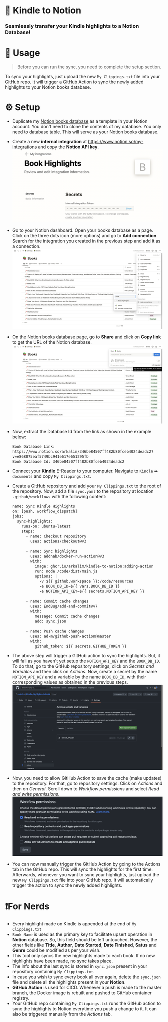 # 🚀 Kindle to Notion 
### Seamlessly transfer your Kindle highlights to a Notion Database!

# 🔁 Usage
> Before you can run the sync, you need to complete the setup section.

To sync your highlights, just upload the new ```My Clippings.txt``` file into your GitHub repo. It will trigger a GitHub Action to sync the newly added highlights to your Notion books database.

# ⚙️ Setup

- Duplicate my [Notion books database](https://arkalim.notion.site/Library-c966166d851b4a3588bf33049175dd79) as a template in your Notion account. You don't need to clone the contents of my database. You only need to database table. This will serve as your Notion books database.

- Create a new **internal integration** at https://www.notion.so/my-integrations and copy the **Notion API key**.
![](/images/book-highlights-integration.png)

- Go to your Notion dashboard. Open your books database as a page. Click on the three dots icon (more options) and go to **Add connection**. Search for the integration you created in the previous step and add it as a connection.
![](/images/adding-integration-to-database.png)

- On the Notion books database page, go to **Share** and click on **Copy link** to get the URL of the Notion database.
![](/images/getting-db-link.png)

- Now, extract the Database Id from the link as shown in the example below:
  ```
  Book Database Link: https://www.notion.so/arkalim/346be84507ff482b80fceb4024deadc2?v=e868075eaf5749bc941e617e651295fb
  Book Database Id: 346be84507ff482b80fceb4024deadc2
  ```
- Connect your **Kindle** E-Reader to your computer. Navigate to `Kindle` ➡ `documents` and copy `My Clippings.txt`. 

- Create a GitHub repository and add your `My Clippings.txt` to the root of the repository. Now, add a file `sync.yaml` to the repository at location `.github/workflows` with the following content:
  ```
  name: Sync Kindle Highlights
  on: [push, workflow_dispatch]
  jobs:
    sync-highlights:
      runs-on: ubuntu-latest
      steps:
        - name: Checkout repository
          uses: actions/checkout@v3

        - name: Sync highlights
          uses: addnab/docker-run-action@v3
          with:
            image: ghcr.io/arkalim/kindle-to-notion:adding-action
            run: node /code/dist/main.js
            options: |
              -v ${{ github.workspace }}:/code/resources 
              -e BOOK_DB_ID=${{ vars.BOOK_DB_ID }}
              -e NOTION_API_KEY=${{ secrets.NOTION_API_KEY }}

        - name: Commit cache changes
          uses: EndBug/add-and-commit@v7
          with:
            message: Commit cache changes
            add: sync.json

        - name: Push cache changes
          uses: ad-m/github-push-action@master
          with:
            github_token: ${{ secrets.GITHUB_TOKEN }}
  ```

- The above step will trigger a GitHub action to sync the highlights. But, it will fail as you haven't yet setup the `NOTION_API_KEY` and the `BOOK_DB_ID`. To do that, go to the GitHub repository settings, click on *Secrets and Variables* and then click on *Actions*. Now, create a secret by the name `NOTION_API_KEY` and a variable by the name `BOOK_DB_ID`, with their corresponding values as obtained in the previous steps.
![](/images/configuring-secrets.png)

- Now, you need to allow GitHub Action to save the cache (make updates) to the repository. For that, go to repository settings. Click on *Actions* and then on *General*. Scroll down to *Workflow permissions* and select *Read and write permissions*.
![](/images/workflow-permissions.png)

- You can now manually trigger the GitHub Action by going to the Actions tab in the GitHub repo. This will sync the highlights for the first time. Afterwards, whenever you want to sync your highlights, just upload the new `My Clippings.txt` file into your GitHub repo. It will automatically trigger the action to sync the newly added highlights.

# ❗️For Nerds
- Every highlight made on Kindle is appended at the end of `My Clippings.txt`
- ```Book Name``` is used as the primary key to facilitate upsert operation in **Notion** database. So, this field should be left untouched. However, the other fields like **Title**, **Author**, **Date Started**, **Date Finished**, **Satus** and **Genre** could be modified as per your wish.
- This tool only syncs the new highlights made to each book. If no new highlights have been made, no sync takes place. 
- The info about the last sync is stored in `sync.json` present in your repository containing `My Clippings.txt`.
- In case you wish to sync every book all over again, delete the `sync.json` file and delete all the highlights present in your **Notion**.
- **GitHub Action** is used for CICD. Whenever a push is made to the master branch, the Docker image is rebuilt and pushed to GitHub container registry.
- Your GitHub repo containing `My Clippings.txt` runs the GitHub action to sync the highlights to Notion everytime you push a change to it. It can also be triggered manually from the *Actions* tab.